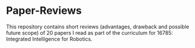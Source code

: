 # Paper-Reviews
This repository contains short reviews (advantages, drawback and possible future scope) of 20 papers I read as part of the curriculum for 16785: Integrated Intelligence for Robotics.
